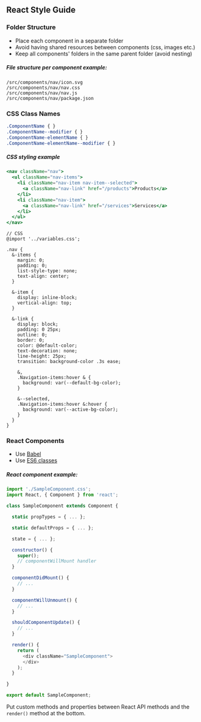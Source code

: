 ## React Style Guide

### Folder Structure

- Place each component in a separate folder
- Avoid having shared resources between components (css, images etc.)
- Keep all components' folders in the same parent folder (avoid nesting)

##### File structure per component example:

```
/src/components/nav/icon.svg
/src/components/nav/nav.css
/src/components/nav/nav.js
/src/components/nav/package.json
```

### CSS Class Names

```css
.ComponentName { }
.ComponentName--modifier { }
.ComponentName-elementName { }
.ComponentName-elementName--modifier { }
```


##### CSS styling example

```jsx
<nav className="nav">
  <ul className="nav-items">
    <li className="nav-item nav-item--selected">
      <a className="nav-link" href="/products">Products</a>
    </li>
    <li className="nav-item">
      <a className="nav-link" href="/services">Services</a>
    </li>
  </ul>
</nav>
```

```less
// CSS
@import '../variables.css';

.nav {
  &-items {
    margin: 0;
    padding: 0;
    list-style-type: none;
    text-align: center;
  }

  &-item {
    display: inline-block;
    vertical-align: top;
  }

  &-link {
    display: block;
    padding: 0 25px;
    outline: 0;
    border: 0;
    color: @default-color;
    text-decoration: none;
    line-height: 25px;
    transition: background-color .3s ease;

    &,
    .Navigation-items:hover & {
      background: var(--default-bg-color);
    }

    &--selected,
    .Navigation-items:hover &:hover {
      background: var(--active-bg-color);
    }
  }
}
```

### React Components

- Use [Babel](https://babeljs.io/docs/learn-es6/) 
- Use [ES6 classes](https://facebook.github.io/react/blog/2015/01/27/react-v0.13.0-beta-1.html#es6-classes)

##### React component example:

```js
import './SampleComponent.css';
import React, { Component } from 'react';

class SampleComponent extends Component {

  static propTypes = { ... };

  static defaultProps = { ... };

  state = { ... };

  constructor() {
    super();
    // componentWillMount handler
  }

  componentDidMount() {
    // ...
  }

  componentWillUnmount() {
    // ...
  }

  shouldComponentUpdate() {
    // ...
  }

  render() {
    return (
      <div className="SampleComponent">
      </div>
    );
  }

}

export default SampleComponent;
```

Put custom methods and properties between React API methods and the `render()` method at the bottom.




